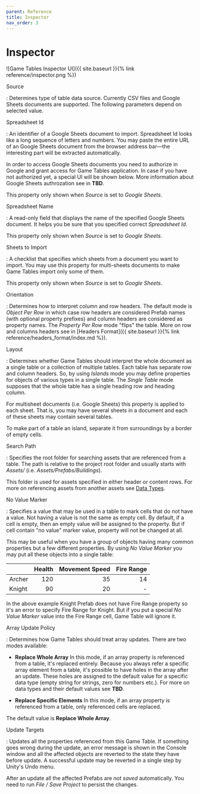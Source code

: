 ```yaml
---
parent: Reference
title: Inspector
nav_order: 3
---
```

# Inspector
![Game Tables Inspector UI]({{ site.baseurl }}{% link reference/inspector.png %})

<a id="source"></a> Source

: Determines type of table data source. Currently CSV files and Google Sheets documents are supported. The following parameters depend on selected value.

<a id="spreadsheet-id"></a> Spreadsheet Id

: An identifier of a Google Sheets document to import. Spreadsheet Id looks like a long sequence of letters and numbers. You may paste the entire URL of an Google Sheets document from the browser address bar—the interesting part will be extracted automatically.

  In order to access Google Sheets documents you need to authorize in Google and grant access for Game Tables application. In case if you have not authorized yet, a special UI will be shown below. More information about Google Sheets authrozation see in **TBD**.

  This property only shown when *Source* is set to *Google Sheets*.

Spreadsheet Name

: A read-only field that displays the name of the specified Google Sheets document. It helps you be sure that you specified correct *Spreadsheet Id*.

  This property only shown when *Source* is set to *Google Sheets*.

Sheets to Import

: A checklist that specifies which sheets from a document you want to import. You may use this property for multi-sheets documents to make Game Tables import only some of them.

  This property only shown when *Source* is set to *Google Sheets*. 

Orientation

: Determines how to interpret column and row headers. The default mode is *Object Per Row* in which case row headers are considered Prefab names (with optional property prefixes) and column headers are considered as property names. The *Property Per Row* mode "flips" the table. More on row and columns headers see in [Headers Format]({{ site.baseurl }}{% link reference/headers_format/index.md %}).

Layout

: Determines whether Game Tables should interpret the whole document as a single table or a collection of multiple tables. Each table has separate row and column headers. So, by using *Islands* mode you may define properties for objects of various types in a single table. The *Single Table* mode supposes that the whole table has a single heading row and heading column.

  For multisheet documents (i.e. Google Sheets) this property is applied to each sheet. That is, you may have several sheets in a document and each of these sheets may contain several tables.

  To make part of a table an island, separate it from surroundings by a border of empty cells.

<a id="search-path"></a> Search Path

: Specifies the root folder for searching assets that are referenced from a table. The path is relative to the project root folder and usually starts with *Assets/* (i.e. *Assets/Prefabs/Buildings*).

  This folder is used for assets specified in either header or content rows. For more on referencing assets from another assets see [Data Types]().

No Value Marker

: Specifies a value that may be used in a table to mark cells that do not have a value. Not having a value is not the same as empty cell. By default, if a cell is empty, then an empty value will be assigned to the property. But if cell contain "no value" marker value, property will not be changed at all.

  This may be useful when you have a group of objects having many common properties but a few different properties. By using *No Value Marker* you may put all these objects into a single table:

  |          | Health | Movement Speed | Fire Range  |
  |:---------|-------:|---------------:|------------:|
  | Archer   | 120    | 35             | 14          |
  | Knight   | 90     | 20             | -           |

  In the above example Knight Prefab does not have Fire Range property so it's an error to specify Fire Range for Knight. But if you put a special *No Value Marker* value into the Fire Range cell, Game Table will ignore it.

Array Update Policy

: Determines how Game Tables should treat array updates. There are two modes available:

  - **Replace Whole Array**
    In this mode, if an array property is referenced from a table, it's replaced entirely. Because you always refer a specific array element from a table, it's possible to have holes in the array after an update. These holes are assigned to the default value for a specific data type (empty string for strings, zero for numbers etc.). For more on data types and their default values see **TBD**.

  - **Replace Specific Elements**
    In this mode, if an array property is referenced from a table, only referenced cells are replaced.

  The default value is **Replace Whole Array**.

<a id="update-targets"></a> Update Targets

: Updates all the properties referenced from this Game Table. If something goes wrong during the update, an error message is shown in the Console window and all the affected objects are reverted to the state they have before update. A successful update may be reverted in a single step by Unity's Undo menu.

  After an update all the affected Prefabs are *not saved* automatically. You need to run *File / Save Project* to persist the changes.
